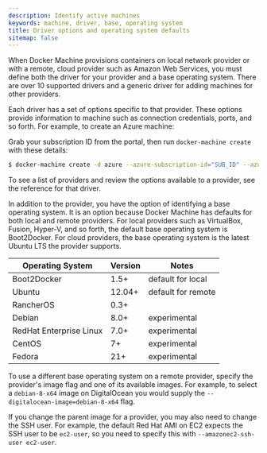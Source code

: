 ```yaml
---
description: Identify active machines
keywords: machine, driver, base, operating system
title: Driver options and operating system defaults
sitemap: false
---
```


When Docker Machine provisions containers on local network provider or with a
remote, cloud provider such as Amazon Web Services, you must define both the
driver for your provider and a base operating system. There are over 10
supported drivers and a generic driver for adding machines for other providers.

Each driver has a set of options specific to that provider.  These options
provide information to machine such as connection credentials, ports, and so
forth.  For example, to create an Azure machine:

Grab your subscription ID from the portal, then run `docker-machine create` with
these details:

```bash
$ docker-machine create -d azure --azure-subscription-id="SUB_ID" --azure-subscription-cert="mycert.pem" A-VERY-UNIQUE-NAME
```

To see a list of providers and review the options available to a provider, see
the reference for that driver.

In addition to the provider, you have the option of identifying a base operating
system. It is an option because Docker Machine has defaults for both local and
remote providers. For local providers such as VirtualBox, Fusion, Hyper-V, and
so forth, the default base operating system is Boot2Docker. For cloud providers,
the base operating system is the latest Ubuntu LTS the provider supports.

| Operating System        | Version | Notes              |
| ----------------------- | ------- | ------------------ |
| Boot2Docker             | 1.5+    | default for local  |
| Ubuntu                  | 12.04+  | default for remote |
| RancherOS               | 0.3+    |                    |
| Debian                  | 8.0+    | experimental       |
| RedHat Enterprise Linux | 7.0+    | experimental       |
| CentOS                  | 7+      | experimental       |
| Fedora                  | 21+     | experimental       |

To use a different base operating system on a remote provider, specify the
provider's image flag and one of its available images. For example, to select a
`debian-8-x64` image on DigitalOcean you would supply the
`--digitalocean-image=debian-8-x64` flag.

If you change the parent image for a provider, you may also need to change
the SSH user. For example, the default Red Hat AMI on EC2 expects the
SSH user to be `ec2-user`, so you need to specify this with
`--amazonec2-ssh-user ec2-user`.
